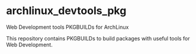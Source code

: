 archlinux_devtools_pkg
==========================

Web Development tools PKGBUILDs for ArchLinux

This repository contains PKGBUILDs to build packages with useful tools for Web Development.
